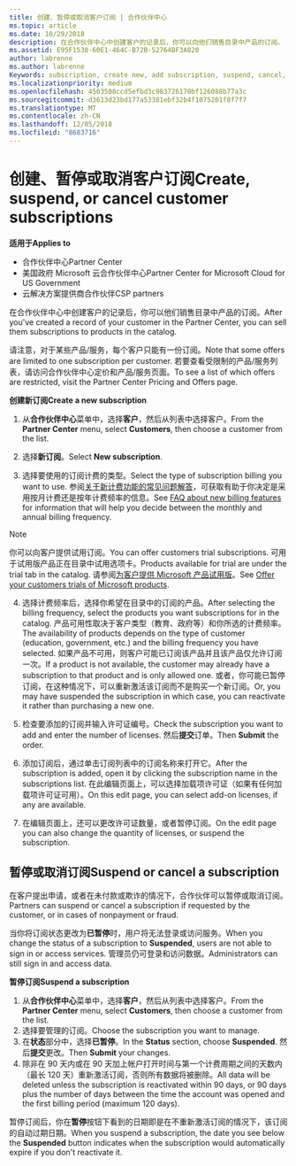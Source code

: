 ```yaml
---
title: 创建、暂停或取消客户订阅 | 合作伙伴中心
ms.topic: article
ms.date: 10/29/2018
description: 在合作伙伴中心中创建客户的记录后，你可以向他们销售目录中产品的订阅。
ms.assetid: E95F1538-60E1-464C-B72B-52764BF3A820
author: labrenne
ms.author: labrenne
Keywords: subscription, create new, add subscription, suspend, cancel,
ms.localizationpriority: medium
ms.openlocfilehash: 4503508ccd5efbd3c983726170bf126088b77a3c
ms.sourcegitcommit: d3613d23bd177a53381ebf32b4f1075201f8f7f7
ms.translationtype: MT
ms.contentlocale: zh-CN
ms.lasthandoff: 12/05/2018
ms.locfileid: "8683716"
---
```

# <a name="create-suspend-or-cancel-customer-subscriptions"></a><span data-ttu-id="502d1-103">创建、暂停或取消客户订阅</span><span class="sxs-lookup"><span data-stu-id="502d1-103">Create, suspend, or cancel customer subscriptions</span></span>

**<span data-ttu-id="502d1-104">适用于</span><span class="sxs-lookup"><span data-stu-id="502d1-104">Applies to</span></span>**

-  <span data-ttu-id="502d1-105">合作伙伴中心</span><span class="sxs-lookup"><span data-stu-id="502d1-105">Partner Center</span></span>
-  <span data-ttu-id="502d1-106">美国政府 Microsoft 云合作伙伴中心</span><span class="sxs-lookup"><span data-stu-id="502d1-106">Partner Center for Microsoft Cloud for US Government</span></span>
-  <span data-ttu-id="502d1-107">云解决方案提供商合作伙伴</span><span class="sxs-lookup"><span data-stu-id="502d1-107">CSP partners</span></span>

<span data-ttu-id="502d1-108">在合作伙伴中心中创建客户的记录后，你可以他们销售目录中产品的订阅。</span><span class="sxs-lookup"><span data-stu-id="502d1-108">After you've created a record of your customer in the Partner Center, you can sell them subscriptions to products in the catalog.</span></span>

<span data-ttu-id="502d1-109">请注意，对于某些产品/服务，每个客户只能有一份订阅。</span><span class="sxs-lookup"><span data-stu-id="502d1-109">Note that some offers are limited to one subscription per customer.</span></span> <span data-ttu-id="502d1-110">若要查看受限制的产品/服务列表，请访问合作伙伴中心定价和产品/服务页面。</span><span class="sxs-lookup"><span data-stu-id="502d1-110">To see a list of which offers are restricted, visit the Partner Center Pricing and Offers page.</span></span> 


**<span data-ttu-id="502d1-111">创建新订阅</span><span class="sxs-lookup"><span data-stu-id="502d1-111">Create a new subscription</span></span>**

1.  <span data-ttu-id="502d1-112">从**合作伙伴中心**菜单中，选择**客户**，然后从列表中选择客户。</span><span class="sxs-lookup"><span data-stu-id="502d1-112">From the **Partner Center** menu, select **Customers**, then choose a customer from the list.</span></span>

2.  <span data-ttu-id="502d1-113">选择**新订阅**。</span><span class="sxs-lookup"><span data-stu-id="502d1-113">Select **New subscription**.</span></span>

3.  <span data-ttu-id="502d1-114">选择要使用的订阅计费的类型。</span><span class="sxs-lookup"><span data-stu-id="502d1-114">Select the type of subscription billing you want to use.</span></span>  <span data-ttu-id="502d1-115">参阅[关于新计费功能的常见问题解答](faq-about-new-billing-features.md)，可获取有助于你决定是采用按月计费还是按年计费频率的信息。</span><span class="sxs-lookup"><span data-stu-id="502d1-115">See [FAQ about new billing features](faq-about-new-billing-features.md) for information that will help you decide between the monthly and annual billing frequency.</span></span>
 
 >[!Note]
 ><span data-ttu-id="502d1-116">你可以向客户提供试用订阅。</span><span class="sxs-lookup"><span data-stu-id="502d1-116">You can offer customers trial subscriptions.</span></span> <span data-ttu-id="502d1-117">可用于试用版产品正在目录中试用选项卡。</span><span class="sxs-lookup"><span data-stu-id="502d1-117">Products available for trial are under the trial tab in the catalog.</span></span> <span data-ttu-id="502d1-118">请参阅[为客户提供 Microsoft 产品试用版](offer-your-customers-trials-of-microsoft-products.md)。</span><span class="sxs-lookup"><span data-stu-id="502d1-118">See [Offer your customers trials of Microsoft products](offer-your-customers-trials-of-microsoft-products.md).</span></span>

 
4. <span data-ttu-id="502d1-119">选择计费频率后，选择你希望在目录中的订阅的产品。</span><span class="sxs-lookup"><span data-stu-id="502d1-119">After selecting the billing frequency, select the products you want subscriptions for in the catalog.</span></span> <span data-ttu-id="502d1-120">产品可用性取决于客户类型（教育、政府等）和你所选的计费频率。</span><span class="sxs-lookup"><span data-stu-id="502d1-120">The availability of products depends on the type of customer (education, government, etc.) and the billing frequency you have selected.</span></span> <span data-ttu-id="502d1-121">如果产品不可用，则客户可能已订阅该产品并且该产品仅允许订阅一次。</span><span class="sxs-lookup"><span data-stu-id="502d1-121">If a product is not available, the customer may already have a subscription to that product and is only allowed one.</span></span> <span data-ttu-id="502d1-122">或者，你可能已暂停订阅，在这种情况下，可以重新激活该订阅而不是购买一个新订阅。</span><span class="sxs-lookup"><span data-stu-id="502d1-122">Or, you may have suspended the subscription in which case, you can reactivate it rather than purchasing a new one.</span></span>

5. <span data-ttu-id="502d1-123">检查要添加的订阅并输入许可证编号。</span><span class="sxs-lookup"><span data-stu-id="502d1-123">Check the subscription you want to add and enter the number of licenses.</span></span> <span data-ttu-id="502d1-124">然后**提交**订单。</span><span class="sxs-lookup"><span data-stu-id="502d1-124">Then **Submit** the order.</span></span>

6.  <span data-ttu-id="502d1-125">添加订阅后，通过单击订阅列表中的订阅名称来打开它。</span><span class="sxs-lookup"><span data-stu-id="502d1-125">After the subscription is added, open it by clicking the subscription name in the subscriptions list.</span></span> <span data-ttu-id="502d1-126">在此编辑页面上，可以选择加载项许可证（如果有任何加载项许可证可用）。</span><span class="sxs-lookup"><span data-stu-id="502d1-126">On this edit page, you can select add-on licenses, if any are available.</span></span>

7.  <span data-ttu-id="502d1-127">在编辑页面上，还可以更改许可证数量，或者暂停订阅。</span><span class="sxs-lookup"><span data-stu-id="502d1-127">On the edit page you can also change the quantity of licenses, or suspend the subscription.</span></span>

## <a name="suspend-or-cancel-a-subscription"></a><span data-ttu-id="502d1-128">暂停或取消订阅</span><span class="sxs-lookup"><span data-stu-id="502d1-128">Suspend or cancel a subscription</span></span>

<span data-ttu-id="502d1-129">在客户提出申请，或者在未付款或欺诈的情况下，合作伙伴可以暂停或取消订阅。</span><span class="sxs-lookup"><span data-stu-id="502d1-129">Partners can suspend or cancel a subscription if requested by the customer, or in cases of nonpayment or fraud.</span></span>

<span data-ttu-id="502d1-130">当你将订阅状态更改为**已暂停**时，用户将无法登录或访问服务。</span><span class="sxs-lookup"><span data-stu-id="502d1-130">When you change the status of a subscription to **Suspended**, users are not able to sign in or access services.</span></span> <span data-ttu-id="502d1-131">管理员仍可登录和访问数据。</span><span class="sxs-lookup"><span data-stu-id="502d1-131">Administrators can still sign in and access data.</span></span>

**<span data-ttu-id="502d1-132">暂停订阅</span><span class="sxs-lookup"><span data-stu-id="502d1-132">Suspend a subscription</span></span>**

1.  <span data-ttu-id="502d1-133">从**合作伙伴中心**菜单中，选择**客户**，然后从列表中选择客户。</span><span class="sxs-lookup"><span data-stu-id="502d1-133">From the **Partner Center** menu, select **Customers**, then choose a customer from the list.</span></span>
2.  <span data-ttu-id="502d1-134">选择要管理的订阅。</span><span class="sxs-lookup"><span data-stu-id="502d1-134">Choose the subscription you want to manage.</span></span>
3.  <span data-ttu-id="502d1-135">在**状态**部分中，选择**已暂停**。</span><span class="sxs-lookup"><span data-stu-id="502d1-135">In the **Status** section, choose **Suspended**.</span></span> <span data-ttu-id="502d1-136">然后**提交**更改。</span><span class="sxs-lookup"><span data-stu-id="502d1-136">Then **Submit** your changes.</span></span>
4.  <span data-ttu-id="502d1-137">除非在 90 天内或在 90 天加上帐户打开时间与第一个计费周期之间的天数内（最长 120 天）重新激活订阅，否则所有数据将被删除。</span><span class="sxs-lookup"><span data-stu-id="502d1-137">All data will be deleted unless the subscription is reactivated within 90 days, or 90 days plus the number of days between the time the account was opened and the first billing period (maximum 120 days).</span></span>

<span data-ttu-id="502d1-138">暂停订阅后，你在**暂停**按钮下看到的日期即是在不重新激活订阅的情况下，该订阅的自动过期日期。</span><span class="sxs-lookup"><span data-stu-id="502d1-138">When you suspend a subscription, the date you see below the **Suspended** button indicates when the subscription would automatically expire if you don't reactivate it.</span></span> 




 



